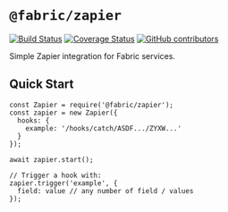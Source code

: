 # `@fabric/zapier`
[![Build Status][badge-build]][build-status]
[![Coverage Status][badge-coverage]][coverage]
[![GitHub contributors][badge-contributors]][contributors]

Simple Zapier integration for Fabric services.

## Quick Start
```
const Zapier = require('@fabric/zapier');
const zapier = new Zapier({
  hooks: {
    example: '/hooks/catch/ASDF.../ZYXW...'
  }
});

await zapier.start();

// Trigger a hook with:
zapier.trigger('example', {
  field: value // any number of field / values
});

```

[badge-build]: https://img.shields.io/travis/FabricLabs/fabric-zapier.svg?branch=master&style=flat-square
[badge-coverage]: https://img.shields.io/codecov/c/github/FabricLabs/fabric-zapier.svg?style=flat-square
[badge-contributors]: https://img.shields.io/github/contributors/FabricLabs/fabric-zapier.svg?style=flat-square

[build-status]: https://app.travis-ci.com/github/FabricLabs/fabric-zapier
[contributors]: https://github.com/FabricLabs/fabric-zapier/graphs/contributors
[coverage]: https://codecov.io/gh/FabricLabs/fabric-zapier

